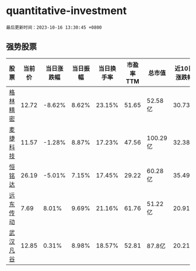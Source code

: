 # quantitative-investment

`最后更新时间：2023-10-16 13:30:45 +0800`

## 强势股票

|股票|当前价|当日涨跌幅|当日振幅|当日换手率|市盈率TTM|总市值|近10日涨跌幅|
|----|----|----|----|----|----|----|----|
|[格林精密](https://xueqiu.com/S/SZ300968)|12.72|-8.62%|8.62%|23.15%|51.65|52.58亿|30.73%|
|[麦捷科技](https://xueqiu.com/S/SZ300319)|11.57|-1.28%|8.87%|17.23%|47.56|100.29亿|32.38%|
|[恒铭达](https://xueqiu.com/S/SZ002947)|26.19|-5.01%|7.15%|17.45%|29.22|60.28亿|35.49%|
|[远东传动](https://xueqiu.com/S/SZ002406)|7.69|8.01%|9.69%|21.16%|61.76|51.22亿|20.91%|
|[武汉凡谷](https://xueqiu.com/S/SZ002194)|12.85|0.31%|8.98%|18.57%|52.81|87.8亿|20.21%|
